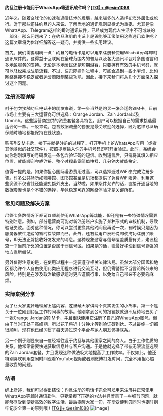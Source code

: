 **约旦注册卡能用于WhatsApp等通讯软件吗？[[TG💪+ @esim1088](https://t.me/s/esim1088)]**

近年来，随着全球化的加速和通信技术的发展，越来越多的人选择在海外居住或旅行。对于那些前往约旦的人来说，了解当地的通讯规则显得尤为重要。尤其是像WhatsApp、Telegram这样的即时通讯软件，已经成为现代人生活中不可或缺的一部分。那么问题来了：在约旦注册的电话卡是否能够正常使用这些通讯软件呢？这篇文章将为你详细解答这一疑问，并提供一些实用建议。

首先，我们需要明确一点：约旦的电话卡是可以用来注册和使用WhatsApp等即时通讯软件的。这得益于互联网在全球范围内的普及以及各大通讯平台对多国语言和多地区服务的支持。无论是本地居民还是短期游客，只要拥有有效的手机号码，就可以轻松完成注册流程。不过，在实际操作过程中，可能会遇到一些小麻烦，比如网络连接不稳定或者运营商限制某些功能。因此，接下来我们将从几个方面深入探讨这个问题。

### 注册流程详解

对于初次接触约旦电话卡的朋友来说，第一步当然是购买一张合适的SIM卡。目前市场上主要有三大运营商可供选择：Orange Jordan、Zain Jordan以及Umniah。这些运营商提供的资费套餐各具特色，用户可以根据自己的需求挑选最适合的一款。一般来说，包含数据流量的套餐是最受欢迎的选择，因为这样可以确保随时随地都能保持在线状态。

购买到SIM卡后，接下来就是注册的过程了。打开手机上的WhatsApp应用（或者其他类似的社交软件），按照提示输入你的手机号码即可开始验证。此时，系统会向你刚刚填写的号码发送一条包含验证码的短信。收到短信后，只需将其填入相应位置，就能顺利完成注册。整个过程非常简单快捷，几分钟内就能搞定。

值得一提的是，如果你担心国际漫游费用过高，可以选择通过WiFi来完成注册步骤。许多公共场所如咖啡馆、图书馆甚至是机场都提供了免费WiFi服务，利用这些资源不仅省钱还能避免额外支出。当然啦，如果条件允许的话，直接开通当地的数据套餐也是个不错的选择，毕竟稳定可靠的网络体验才是关键所在。

### 常见问题及解决方案

尽管大多数情况下都可以顺利使用WhatsApp等功能，但还是有一些特殊情况需要特别注意。例如，部分运营商可能对新注册账户实施了某种形式的审核机制，导致验证失败。面对这种情况，你可以尝试更换其他时间段再试一次，有时候只是因为服务器繁忙造成的暂时性故障而已。此外，还有些用户反映说即使成功注册了账号，却无法正常接收好友发来的消息。这种现象通常与信号覆盖质量有关，建议检查一下当前所处的位置是否属于弱信号区。如果是的话，则最好移动到信号更强的地方重新尝试。

另外值得注意的是，在使用过程中一定要遵守相关法律法规。虽然大部分国家和地区都允许个人自由使用此类应用程序进行交流互动，但仍需警惕不当言论所带来的风险。特别是在涉及政治敏感话题时更应谨慎行事，以免给自己带来不必要的麻烦。

### 实际案例分享

为了让大家更好地理解上述内容，这里给大家讲两个真实发生的小故事。第一个是关于一位刚到约旦工作的同事的故事。他刚拿到公司的报销款就迫不及待地去买了一张Orange Jordan的SIM卡，并且很快便用它注册了自己的WhatsApp账号。但由于当时正处于高峰期，所以花了将近十分钟才等到验证码到达。不过最终一切都很顺利，现在他已经习惯了每天通过这个平台与家人朋友保持联系。

另一个例子则是来自一位经常往返于约旦与其他国家之间的商人。由于工作性质的关系，他常常需要快速获取信息并与客户沟通。于是他就选择了带有无限流量选项的Zain Jordan套餐，并且发现这种做法极大地提高了工作效率。不仅如此，他还特别喜欢利用空闲时间观看YouTube视频或者刷微博打发时间，完全不用担心超量收费的问题。

### 结语

综上所述，我们可以得出结论：约旦注册的电话卡完全可以用来注册并正常使用WhatsApp等即时通讯软件。只要掌握了正确的方法并且留意了一些细节问题，就能够享受到便捷高效的数字生活。最后提醒大家一句，在享受便利的同时也要时刻牢记安全第一的原则哦！[[TG💪+ @esim1088](https://t.me/s/esim1088) ![Image](https://i.postimg.cc/4NQfJmqS/Snipaste-2025-05-13-00-14-12.png)]